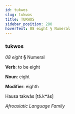 ```yaml
---
id: tukwos
slug: tukwos
title: TUKWOS
sidebar_position: 280
hoverText: 08 eight § Numeral
---
```


### tukwos

*08 eight* **§** Numeral

**Verb**: to be eight

**Noun**: eight

**Modifier**: eighth

Hausa takwàs [tə́.kʷàs]

*Afroasiatic Language Family*